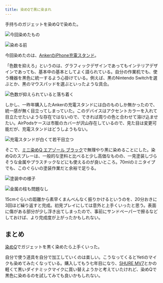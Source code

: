 ```yaml
---
title: 染めQで黒に染まれ
---
```

手持ちのガジェットを染めQで染めた。

![](https://lh3.googleusercontent.com/docs/ADP-6oFXSRy8xKwHgka9hWTD-SD6fCqChu20Zb_NCKXg1nlgaENewI1ywsjvcKFRNcShmRqXU7zrwtbm162LCfMltUF2ZWuwS_091WuxkRyhx-onDgX11itZ6cIv6VEdhC9ZRT4UdQkdev8zK-YGzehHM0t8YtheXAak8L-vhNV5SrHRgbA0Ou6Yi3j4O98kppXLgQAOej4Gy2DY5DJRlVmlVv07mBkh_Jrco48MkTaCOSTe2Zw_iBgl_3rxk8XlxZ_UoCUzmja_BWIDY9fkHDvLjMkHaZWoaCe5LTYCfmFqeNQh1g194Qt5RD8DTiMjf6QmQk1J5BkPOXTr0rpo9MFk0wCamDIA-BRnI-k2pAPfXlhWzy7D1u4IyIeF6UTaI-ccHysqZIBrS9OkTxV2VSOL2UgUBdQkSFF_QV9jo0kYzpM-h9SxXUevOvBDxQe5RRu9AIYbDHfvFxhFm37sw9kPCl7ZW6xEPC9N-_fGSzObQ8F6gvUqvmrKJ6hKiH8QIwOK0H2ATaFe89Kgw6R2H7zRZi83tKk232vgiYFhZ9mrbln77tLu84gRYyftkdyTEyALGnXfdOfD_laaaFSmhXzMKvJv-O6Du-z2xSZy11TjXr0-mDqdwvLw4velgwhXiGOcreHauLasYXRgKJqssGHJL4nZa7J_gX4vH2S7JSiGNgp1yjGZ2lEk941Nn5diO3LU-o2Yr7xpTdrUkhA9sTX8_2WwB4YOb77LvAbPqIOAdm3ROO9VPM5RXq8VaO9JhocMsqRlpt6wuNrS-erN3sO-ZHZsmYfN_fni1IhE4uvvFXZC7-HFRQoEbM_aN45TK63y9ViPxbkRcIM8UTRNd90IX0UKsVi9ihJ2bpn2rUAp_GK0i7v-0TlHqrhaXGcTt6O0j0R6Q0rLTKam3bJ2wtTSKHDpJ0KjjShl8220hI3F4xjRHck6ryVVPffdGqx9C5bPLjRRhVHI9qEKFJ-XKCu7KSlWDJ9w9PhVPxtXapZBksrLAIGDtCNjC606gwLemfO9lpesHySvRQjPil_l4tU5xZ3-9UCfzNMby4ddlVavr9b2Vvg2bQpdNnxGfeeH85UwviTHsOF9ZjXFkHi54dFZHPBsUqYkP3rJtdh5f2e2wUAcBbHG1mMnitGK9u2v6c_-PbMMpz4Ps4T1wn19Gp2hFm7nU1nBGSmn-okS3QK0Zwsj-vv3a0CAMmVhlRlCRH3a0luBoIjF6PlBs1aXw_ZIi0OCxJuslhKEPlEfa9qScztls6hw "今回染めたもの")

![](https://lh3.googleusercontent.com/docs/ADP-6oGNC4_bVI0721fAxa-H7n5yvJEc66E05izg7nli5YgLnWRgOwHlUgKlXfdD4a4la_P256zF8L-uj3l3z4RJWerC9Wi2HM25B-tuvQYxU7eYieSIKl9fBoKCKoPl8Jas1eHoCPrODQhzrJX_R2Z4qPvXm68RkkUOYMzLG9WeLKqGl_SHSFkUigiuu19PAhwRK8qI2rhHSkTVxuAU8h3anjQuX8StJwDrzdJDX-VNrEyvCkpB8xy9sVMSU0RLbQvqTDA3f6ZHCIHXyKroovbORPn0jLjG49PubXcIWajS62idF0Z8O4fTtMU8jKkk7xcEkUBhQiwHrCSdyY_R4YzV2d-lo-RFHCpuCw2CNBajPYOAnQMF5itbxxuUM54OiIsUsi9wT9Z2EMGTSrzkk_bM72DliVHv387gNg_duWsc3T8go80aiG-5Rj3UBBA9y9kVWEwkXQimn2PR7aWsimt74gR0AxICgW9zB5yNGefXUTtmh8PUb2nbriXviWFd1cpVPSmMiNN_iKu8PfjL60JHX4kc_8TM7hqGyz12DBODYgdAjJkkIayJrqvpFbt79oqwgWuJr7DXKaK5ZQpoK0hZexMXIrOjpf7iHUVlX7jdiCWTsCtI52Lm86Ns5nfAMBO0pIw23j3Wgadkw1PUSCKNKgCe4zKDuvXyB7Iixxrfk9JXdLdOFK4hDwGWqMF6hCJ7xLhBx8i9G59ccS71m8Ct3Nwwag6BF2AwcGfB9sRDFdjCoxrnfx_ALnZXmXU3TR2TmuHiMswM2HBoce8UgzjpZdD6snNJkJVd1wJWBZ6dNArf8oIV2pv5OtTdaq2XY5NO_6Wwb87RTM64elstlvFJmOQtwWyctqd7toORoryC_8InuNlzZi6nlcnjI9edUyJ5dwzRHBQ6LyZkK2Qh2NQ3VJikLDmxnAICpNhYeMhxPkqScKlXOZe9dGPsQnH0jbFO1aXD8PhvwcXV4OhMgXsxNGQCgii4v1lHoyxHZYNNm-3tkxbRPqifEh0irLW80EFxdQ_7IMhDz9ZpUj5MQt5b8PdSDLK9z8a2ix73LR_UXbhXXMLNHM0wEyBBfuCmsnnw61wTGJQHXUCcyJtHT_pyCjOYLDt1sajrXExlW4bjGu3s1hXnzOGcsxL-Tuu-yIRdCJhkPYF_cSuU9s3ed40-cp-ws4OdwApDB7VwXDk0eum_PGi2jpjfialA00TSD4LhhWVv33n5ewSOfB03v-CXTyKWJQRpnfW6vYk5-Te5LnQwK6pC "染める前")

今回染めたのは、[AnkerのiPhone充電スタンド](https://r7kamura.com/articles/2021-09-06-anker-iphone-stand)。

「色数を抑えろ」というのは、グラフィックデザインであってもインテリアデザインであっても、基本中の基本としてよく語られている。自分の作業机でも、使う機器を黒色に統一するよう心掛けている。例えば、黒のNintendo Switchを選ぶとか、黒のマウスパッドを選ぶといったような具合。

![](https://lh3.googleusercontent.com/docs/ADP-6oHxMMWmY_NKQ2c7zY0Ftl_24RhH3Vkfia1XqH8oLf3uj2jTkGfnzFft05prHRkXuaJ5iLkwx38bOM6mZH04yShNs8thIX5qYz7yym56Rs4Dm3patwGnlLRe_nkEb_vZP05T7Ru7EGO7zMyV92jCGD_S6Adv0yGdhHb4Bt_tsSNydy8xl9TEV_7iFLd6u1OubhTlFvlkQ0cUiqerMOdFyq_3cXYukF-sYxS0eeYkiYb-r29YiPaxq6oVQjr3wv7rAgOS1XMPztucQaFem4SSeXFI6Y2f4_XdH7O8M6_cWHDXYYCapc-bZF_CtwxoAP5RPWFBchV5KxGfIquVHOR2RiqOkqP1OaR6yGW8lEOBAEGdAvtDqn16VMNWCDT2bbSERXQF-xsEGxPzVKjOx8Nvkh82behFOOnZXTPYOT6rZmTNsd_-leTOg1NWzwHSWA3oGuF73bBmIMGLbs1OwWy6S5azh78xpuCVdZP_yqaO8nyHg3v0XMniV0JN5H-OoN1JUt9ClSafdF0I3d0Ldiqxp7WKt1LgCsCPtB_vujOeZCGGm7b8_yAQd6-foO6W0R6YoxD1KMbq1cQ1MIUJLLizKAe1vavEQ7jckvXfxHxHHp0LqvCs5f-CDa6WxzoUH4eCXfP8C2MaG_KOYYDOKcpuHC63PXAByUG-pyed_q_lqxlLtlexDGQfUh4gUllze92ClImhadSXiT9Lzb-WFdZAB56Bs-ykGNCof1is2RgWtSsUEnbQ0xaA_Lyq4ibFnxuW37f-LHw-YIlWbb9lnmzEH48vF9q-AwqIE6PdK9ZUj2jNS9ksIqPpDyE60-hJ7ujf6Ll6tWmMjObps5s0iIoqiIUf01EoPl4ng14PEL5lflHgdmIIZ-mEKfrabJlHANwPvqvlQXJeaBKFdSh_XKpIJt6kbUEpHcUZFlV4kkehnh5cP2s9KmQ9Z16TFKTBhVaIV_k5At4J0RTgG3EiqrWQPbauyyCHX6-IPiRDc0Sfk8ddUkzNDfSXuw9Wpq-Hjv7RddAw2_GFVrCEGHqF7LRR9vMpByGvsJngM2N8QSw_SIYv8MCS7FXaNm6z2JppCBFIzl59wUWYoDxfRBLiYHWPOWQNlWVeeGVHdU8tYXhSDEec2kcJ35itp5UoNUmirr4w0y3Q3J_NMGENIxNs8a7nEX1ErD_ba4g49KqKlISi9tHGv0SZzGWX8AsBjkRKzqtCZQ1DfO026essm5WoBI3tw2BD569RL0VE9PJmIUY9d5prrRkz "色数が抑えられていると落ち着く")

しかし、一昨年購入したAnkerの充電スタンドには白のものしか無かったので、統一感が無く目立ってしまっていた。このデバイスはアクセントカラーを入れて目立たせたいような存在ではないので、できれば周りの色と合わせて溶け込ませたい。AirPodsケースは市販のカバーが沢山存在しているので、見た目は変更可能だが、充電スタンドはどうしようもない。

![](https://lh3.googleusercontent.com/docs/ADP-6oHQJZ2aiiFBOX6HZq4RiBA4AMpw5zgRINhCPPMicQR6rxQCrqhRpQRkjeYyVMP6h4DIyo8HFxM9R8IC6dcOT8Aet-iTcpXzDoNbdBkFyu3enq6uvdqyhYEgz3HPEGJqaLuF7BiLQW-h80QZUOFVP-wx5yv-tgdT4XoClb-FFpXIfBR-noGrRaOIt_vJQeZLOLf6lzJjMSafK0rZxBTTOEDe7foVDu-Qdo2O9UOvzQ3ZULO40k64HNLk-CxYt0raInjNGVgYZX4EAc-wGmhjsYqOyo_xHwep-toY3rCg-dixZeDKZpA9fUT0md5q0FDDLIKc0w-R6eaWfs6FmI6iPzHq3zAktvn5iDGGbqQiFouIo4T6ON1poQF4iDpGdJMv4avusnJUQdiu9geRzmyX1EEoch664L7YEtghET5yWgSwdLtM1WcqmxfVB-eiAG8GJkiNz7Dd5rAaa0_r1zYoxe0pcesJmJPuiiXOw8fZlLxddluXNYjJJsm-MzirbOxHSQxQ4RMd6en4kptn_1ZtsVRas01wVIsTTd8x6futFOHtgU24atgzq7crLfFHrda6_bx4D9Hsg_xKkP1zjpMHq1cCbE7jyv-72lPOnzzUew_grgJBnX_r3tlUMtSHtm9pqWqoZiYEvoM6El2myqtE0HVTbDPGiFx1RZAOmi9eJzrJy4ehMJPPLqNmiOYeWhFe_SOfx0ZPbBHtn5JHhvNbQeQFxeUqKyD2GGjz26ggwpqce8hMH_lca_sRr1acOK2fJ45-RzbHHbQTtVqnxhgcUBwn6UhlPz_oSfPykTH4d3J96Md9yogmlDgL34f_cFArcKr_LdXxguULXCoMzFcUThEAyY9e4lCZ2efScLASPX01xGdR26eNbPEOagB5G7hm7G4ecT9gNPBCA1clhmyCuD3qGUvUOPgxzMdEO23H7RdaOhh27qlrQxrs5IAewqErS_eKFtGDTqhXQxJxfONBDDjFgrNjg3rEatcfEFasacMbPxMrBTV-IqMWkLuCJr51T4HgOnnxbEVcb_cblxywH0QFCaxiCpke6tu2WXzcDoMlbICLFf8acrUy2kBe4ogpU8fhg8N_KaCuOVeEJ6Ej3wzm5Koj0ib8YPUwXnz8KEl8f8SenGAmzULEW_5gcts84y-zCqTJ1i-Zu5_U9lfE_8ga8ZSLZXC9Np9yy3jKuMMWdRw0IdM962zJSA1hOhbcwbXBlwxd3N2UNJh5ila1JPPWmM39hA1tWZoM5vDjOYfZFbnD "充電スタンドが白くて若干目立つ")

そこで、[ミニ染めQ エアゾール ブラック](https://www.amazon.co.jp/dp/B003QMFUKO)で無理やり黒に染めることにした。染めQのスプレーは、一般的な塗料と比べると少し高価なものの、一見塗装しづらそうな金属やプラスチックなどにも使えるのが良いところ。70mlのミニタイプでも、このぐらいの塗装作業だと余裕で足りる。

![](https://lh3.googleusercontent.com/docs/ADP-6oGprqjSbK_7x0wV7rx4Uv3uWE18c2G17kQYU1JKSIaIwnIebGiBfPYdoluGLTqeRIVjrgGUNgMaHAPOx3CcwRUs2MJNb3FppiRLbSMhPhGGXQt0-emKW3e1uHrAPAVttt-Gx0cB7Maf5BeU-noEauikBMkj_zyg64ni8euLE5E_tgLpasEZGqSw1CJ-6sB9vr6FBCBZcitR0tYajw9Fc3JlyfR7SlxARwfVQRZfNmNQJoEcCOIhNrsVi3NgbJmCwUts9wnFOaJvX4WloD9WtkRaENWpGN6R2aHqK8n3N5X8LtWBziPA_P_Q0DfOvSEF55tpxhmBLmKqHGGsQAlutQzZ7t8I1YlhSCpDfJD-yMvIDM9qJTQYI0pCvrGAKBwF7cKUXqLAsqVO0wWTuvKgYUvviLiKjsw0VMk_OE36C9N7O9arFzJQ4_ryRCEGhW8P4F9_dvk__uBEhXAIH584X-nQJd5_uf2sQX4rD_3lGBHWnbsEUsGsjic6LHcGsh2kw4Gat7gdL98IeAC4iTI6q4T26l1RQrH2GMHjgQyVMxFB6QffGq7mQYXv3fvMGe6av6cZQ1ODZwlxFbuy_yQtGobxlJRDJgEDo5EdnUg2umMxWpSEALwraaT3eqdu3bp4-fNRkgfKDCu6LJnFrEhfyBpi5GE6U1Dpwhk2m901JKNgFOxOkedkelJI01EanCVhAab0aAkXr_fE4QPA0I1fTVA6JZJ_RROEMwyBcVMle7KX0hx3I2nC7od_gEhASzE22vtMLSk_zcKeM1iOuC_MAI9XsvVf8OZtRUbszWTFfCF28eQiDuswqL7hW8QtUVPI2I8uu_my9CkMP_X8i-M4PyZ5Btz07bSkAAo9-FnciwrHtHxqJ4S9m7-d8LeGGlqq91XLiCRggabRx4wqGdxvl9e3aVC_OWHNHiJ9xFuL38u0ISpspQIjxouCo0wiB9FDO5a3UdwHz4YD5pDxP9LRudPjxoKMFE6FxAqHYALJACSn4B6ySQeckuyP6qrd9Y855FJWtemjfFH-7xTJwVqyIkMxRKMk02nK09ncBZdPt5U0AKl1wFZyAh2JXm54lm3OOZY6b-u4F8hZkqK9Y438C99Lr3v1r95lH-sXS-Dyn9ztokLMF1bbMLShgdAdqMQpi1YACu04Nxz9YHsaGDqNDnu5Jkxjh9RfUQK9mjcK6xeCHDBb0W8Pu45JcoO_dZk0UN_vC5mpy_a-cxpcMrhaWM-bBboyKZnlbh8bnaZal3EbMhs4 "塗装中の様子")

![](https://lh3.googleusercontent.com/docs/ADP-6oFW5zwqa51kAN3NJnZYC2FemwzqjkaHT4t0TdunPbeJUhKtba6_xe1OVVe-CQOWnkPmsXLhztnzHE4OKYs9BzOO9gY0TUNnZv0nJ60vh6Xn31cwgOsjcOQz0k41YLo8F4uK9DNDxPmKZUwgHEMxly3AG2_NwwkUZriV--lT4e3Ymyva2O3-M334CBfE1D7zK6E-haVRT0UJY6kyx0G52fvS96e6y-2qjIm8xju9fuETz6An2VA5NRqxWwDgBMAxpCms4Y_nDuZsqtf8ts0QIC_WtVbQPxw7dTvz5RHXo9XVD_CqWGpSisWdQU_j7KumLjyuBAv3My079vpmxoip5NdzzMkiSap6_PwbAah7WtDiCQCnRc-qcAMHGFR9SbWzNeFw6MvpIi_Fd_tigfz88QWHwU4ojbPF6uuvJ0DQh8UfKMa_KkfAWj7fWD0GE7PQH07TozCH7rgNLMAcLcl_xBKNQDVCGVEidcc7EOsgoeBoZFUKuOBRVShZbAUEvgv3kWwwTBH3IrS-v9LaAfSl2YACHb6ZYsz5enlWwb4Ld4_m2ndWI_NJ_Xm-rk_aHA0t44OuY-9pi_XWDoT9pPW23pJMEG0ZkRzO2wyNR5ha4OrRLYVRlbL2sY_ME1gk2Xz2q540QFjwpbEsGLmMIgCIetpQlDKDnbcyk69Dvrcw4cW5buFwtQ9vJ1yUYM5VrBIR1JsLbS9ZGZfTx3CkFYRogKeFMBpmc5vB6jLstBSSEhkBrpX-zHbEKDREDwXkCeA5ul32Q3U2VEksvgUurk5iNNsHJgiDjn3QYrHWOZ8v0I-QiN11cLxm7yPNe919nh43jXmgaVqkF5fwvN7_6iFQoAmJS8BkFpbJPZ_5Bi17gaxxjZ38P2G-cnEjIvc8L7ky8A2mQOWiIjitNf69KUhQSxlNEpPRozSNIuSA9b3P1HOCNwNRP63t6tUTaFAsHCvl7Sq_zM4Lz__10IvddUR8I869DL35rD9TjSXLlxj-LmcLeS1WOYFZl5orG2zG5T3UO0Ool9v7LmOiAPnXPSH1UhpJN1raljHoK-_GN-iAyANp53JHuJrwNkR4vyDT-aXNfTMVVkGUQO0c0g9YCj_o7Lg2Z_949wi6ObqwuZbNbGfy-qN3ay6UN1l3c-yBG5Yn5kQRmUkBk9ye_T5wBOent4RjOG5C6iRxjSlZtlCIb7IrxIB8AFXGbwEGSoTTzwfOEc4GiJAnwsI8X9nUJQbrjea0iT86T6BnKzw3c1DY3fedmK5O "金属の柱も問題なし")

15cmぐらいの距離から素早くまんべんなく振りかけるというのを、20分おきに3回ほど繰り返すと完成。初見プレイにしては意外と上手くいったと思う。表面に傷がある部分が少し浮き出てしまったので、事前にサンドペーパーで擦るなどしておけば、より完成度が上がったかもしれない。

まとめ
---

[染めQ](https://www.amazon.co.jp/dp/B003QMFUKO)でガジェットを黒く染めたら上手くいった。

自分で使う道具を自分で加工していくのは楽しい。こうなってくるとYetiのマイクも染めてみたくなっている。購入してもう七年目になり、[SHURE MV7](https://www.amazon.co.jp/dp/B08KY7G1GV)とかの軽くて黒いダイナミックマイクに買い替えようかと考えていたけれど、染めQで黒色に染めるのを試してみても良いかもしれない。
